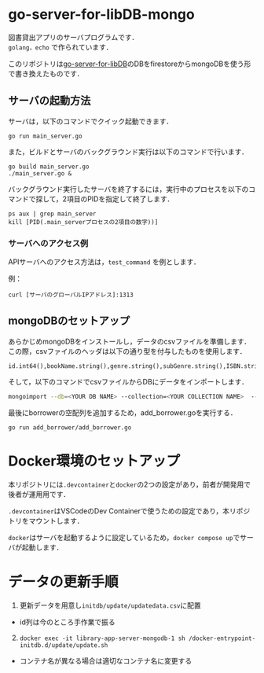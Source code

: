 # go-server-for-libDB-mongo

図書貸出アプリのサーバプログラムです．  
`golang，echo` で作られています．

このリポジトリは[go-server-for-libDB](https://github.com/ann-kyiii/go-server-for-libDB)のDBをfirestoreからmongoDBを使う形で書き換えたものです．

## サーバの起動方法
サーバは，以下のコマンドでクイック起動できます．
```
go run main_server.go
```

また，ビルドとサーバのバックグラウンド実行は以下のコマンドで行います．
```
go build main_server.go
./main_server.go &
```

バックグラウンド実行したサーバを終了するには，実行中のプロセスを以下のコマンドで探して，2項目のPIDを指定して終了します．
```
ps aux | grep main_server
kill [PID(.main_serverプロセスの2項目の数字))]
```

###  サーバへのアクセス例
APIサーバへのアクセス方法は，`test_command` を例とします．

例：
```
curl [サーバのグローバルIPアドレス]:1313 
```

## mongoDBのセットアップ
あらかじめmongoDBをインストールし，データのcsvファイルを準備します．  
この際，csvファイルのヘッダは以下の通り型を付与したものを使用します．
```
id.int64(),bookName.string(),genre.string(),subGenre.string(),ISBN.string(),find.int64(),sum.int64(),author.string(),publisher.string(),pubdate.string(),exist.string(),locateAt4F.boolean(),withDisc.string(),other.string(),imgURL.string()
```

そして，以下のコマンドでcsvファイルからDBにデータをインポートします．
```bash
mongoimport --db=<YOUR DB NAME> --collection=<YOUR COLLECTION NAME>  --type csv --file <CSV_FILEPATH> --headerline --columnsHaveTypes
```

最後にborrowerの空配列を追加するため，add_borrower.goを実行する．
```
go run add_borrower/add_borrower.go
```

# Docker環境のセットアップ
本リポジトリには`.devcontainer`と`docker`の2つの設定があり，前者が開発用で後者が運用用です．

`.devcontainer`はVSCodeのDev Containerで使うための設定であり，本リポジトリをマウントします．

`docker`はサーバを起動するように設定しているため，`docker compose up`でサーバが起動します．

# データの更新手順
1. 更新データを用意し`initdb/update/updatedata.csv`に配置
  * id列は今のところ手作業で振る
2. `docker exec -it library-app-server-mongodb-1 sh /docker-entrypoint-initdb.d/update/update.sh`
  * コンテナ名が異なる場合は適切なコンテナ名に変更する
